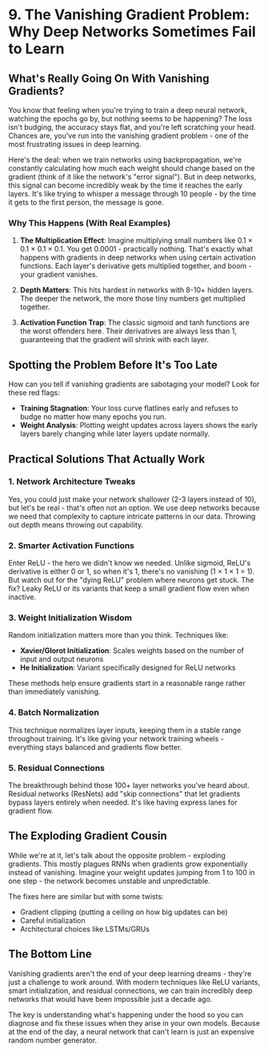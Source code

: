 # 9. The Vanishing Gradient Problem: Why Deep Networks Sometimes Fail to Learn

## What's Really Going On With Vanishing Gradients?

You know that feeling when you're trying to train a deep neural network, watching the epochs go by, but nothing seems to be happening? The loss isn't budging, the accuracy stays flat, and you're left scratching your head. Chances are, you've run into the vanishing gradient problem - one of the most frustrating issues in deep learning.

Here's the deal: when we train networks using backpropagation, we're constantly calculating how much each weight should change based on the gradient (think of it like the network's "error signal"). But in deep networks, this signal can become incredibly weak by the time it reaches the early layers. It's like trying to whisper a message through 10 people - by the time it gets to the first person, the message is gone.

### Why This Happens (With Real Examples)

1. **The Multiplication Effect**: Imagine multiplying small numbers like 0.1 × 0.1 × 0.1 × 0.1. You get 0.0001 - practically nothing. That's exactly what happens with gradients in deep networks when using certain activation functions. Each layer's derivative gets multiplied together, and boom - your gradient vanishes.

2. **Depth Matters**: This hits hardest in networks with 8-10+ hidden layers. The deeper the network, the more those tiny numbers get multiplied together.

3. **Activation Function Trap**: The classic sigmoid and tanh functions are the worst offenders here. Their derivatives are always less than 1, guaranteeing that the gradient will shrink with each layer.

## Spotting the Problem Before It's Too Late

How can you tell if vanishing gradients are sabotaging your model? Look for these red flags:

- **Training Stagnation**: Your loss curve flatlines early and refuses to budge no matter how many epochs you run.
- **Weight Analysis**: Plotting weight updates across layers shows the early layers barely changing while later layers update normally.

## Practical Solutions That Actually Work

### 1. Network Architecture Tweaks
Yes, you could just make your network shallower (2-3 layers instead of 10), but let's be real - that's often not an option. We use deep networks because we need that complexity to capture intricate patterns in our data. Throwing out depth means throwing out capability.

### 2. Smarter Activation Functions
Enter ReLU - the hero we didn't know we needed. Unlike sigmoid, ReLU's derivative is either 0 or 1, so when it's 1, there's no vanishing (1 × 1 × 1 = 1). But watch out for the "dying ReLU" problem where neurons get stuck. The fix? Leaky ReLU or its variants that keep a small gradient flow even when inactive.

### 3. Weight Initialization Wisdom
Random initialization matters more than you think. Techniques like:
- **Xavier/Glorot Initialization**: Scales weights based on the number of input and output neurons
- **He Initialization**: Variant specifically designed for ReLU networks

These methods help ensure gradients start in a reasonable range rather than immediately vanishing.

### 4. Batch Normalization
This technique normalizes layer inputs, keeping them in a stable range throughout training. It's like giving your network training wheels - everything stays balanced and gradients flow better.

### 5. Residual Connections
The breakthrough behind those 100+ layer networks you've heard about. Residual networks (ResNets) add "skip connections" that let gradients bypass layers entirely when needed. It's like having express lanes for gradient flow.

## The Exploding Gradient Cousin

While we're at it, let's talk about the opposite problem - exploding gradients. This mostly plagues RNNs when gradients grow exponentially instead of vanishing. Imagine your weight updates jumping from 1 to 100 in one step - the network becomes unstable and unpredictable.

The fixes here are similar but with some twists:
- Gradient clipping (putting a ceiling on how big updates can be)
- Careful initialization
- Architectural choices like LSTMs/GRUs

## The Bottom Line

Vanishing gradients aren't the end of your deep learning dreams - they're just a challenge to work around. With modern techniques like ReLU variants, smart initialization, and residual connections, we can train incredibly deep networks that would have been impossible just a decade ago.

The key is understanding what's happening under the hood so you can diagnose and fix these issues when they arise in your own models. Because at the end of the day, a neural network that can't learn is just an expensive random number generator.